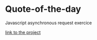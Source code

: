 # Quote-of-the-day
 Javascript asynchronous request exercice 

 [link to the project](https://tomboszko.github.io/Quote-of-the-day/)
